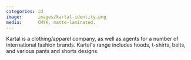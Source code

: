```yaml
---
categories: id
image:      images/kartal-identity.png
media:      CMYK, matte-laminated.
---
```

Kartal is a clothing/apparel company, as well as agents for a number of
international fashion brands. Kartal's range includes hoods, t-shirts, belts,
and various pants and shorts designs.

